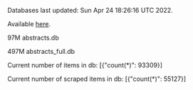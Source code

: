 Databases last updated: Sun Apr 24 18:26:16 UTC 2022. 

Available [here](https://github.com/cbeauhilton/ash-db/releases).


97M	abstracts.db

497M	abstracts_full.db

Current number of items in db:
[{"count(*)": 93309}]

Current number of scraped items in db:
[{"count(*)": 55127}]
